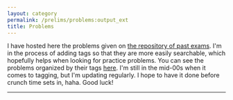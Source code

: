 ```yaml
---
layout: category
permalink: /prelims/problems:output_ext
title: Problems
---
```


I have hosted here the problems given on [the repository of past exams](https://phy.princeton.edu/graduate-program/degree-requirements/graduate-preliminary-exams). I'm in the process of adding tags so that they are more easily searchable, which hopefully helps when looking for practice problems. You can see the problems organized by their tags [here](/tags). I'm still in the mid-00s when it comes to tagging, but I'm updating regularly. I hope to have it done before crunch time sets in, haha. Good luck!

-----

